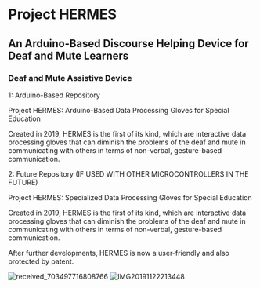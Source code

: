 # Project HERMES
## An Arduino-Based Discourse Helping Device for Deaf and Mute Learners
### Deaf and Mute Assistive Device

1: Arduino-Based Repository

Project HERMES: Arduino-Based Data Processing Gloves for Special Education

Created in 2019, HERMES is the first of its kind, which are interactive data processing gloves that can diminish the problems of the deaf and mute in communicating with others in terms of non-verbal, gesture-based communication.

2: Future Repository (IF USED WITH OTHER MICROCONTROLLERS IN THE FUTURE)

Project HERMES: Specialized Data Processing Gloves for Special Education

Created in 2019, HERMES is the first of its kind, which are interactive data processing gloves that can diminish the problems of the deaf and mute in communicating with others in terms of non-verbal, gesture-based communication.

After further developments, HERMES is now a user-friendly and also protected by patent.

![received_703497716808766](https://user-images.githubusercontent.com/59409051/74080584-5a54d600-4a80-11ea-9073-e688da1cc56e.jpeg)
![IMG20191122213448](https://user-images.githubusercontent.com/59409051/74080599-8ff9bf00-4a80-11ea-862d-6885aa141259.jpg)

